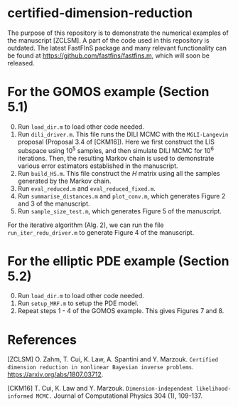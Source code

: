 # certified-dimension-reduction

The purpose of this repository is to demonstrate the numerical examples of the manuscript [ZCLSM]. A part of the code used in this repository is outdated. The latest FastFInS package and many relevant functionality can be found at https://github.com/fastfins/fastfins.m, which will soon be released. 

# For the GOMOS example (Section 5.1)

0. Run `load_dir.m` to load other code needed. 
1. Run `dili_driver.m`. This file runs the DILI MCMC with the `MGLI-Langevin` proposal (Proposal  3.4 of [CKM16]). Here we first construct the LIS subspace using $10^5$ samples, and then simulate DILI MCMC for $10^6$ iterations. Then, the resulting Markov chain is used to demonstrate various error estimators established in the manuscript.
2. Run `build_HS.m`. This file construct the $H$ matrix using all the samples generated by the Markov chain. 
3. Run `eval_reduced.m` and `eval_reduced_fixed.m`. 
4. Run `summarise_distances.m` and `plot_conv.m`, which generates Figure 2 and 3 of the manuscript. 
5. Run `sample_size_test.m`, which generates Figure 5 of the manuscript. 

For the iterative algorithm (Alg. 2), we can run the file `run_iter_redu_driver.m` to generate Figure 4 of the manuscript. 

# For the elliptic PDE example (Section 5.2)

0. Run `load_dir.m` to load other code needed. 
1. Run `setup_MRF.m` to setup the PDE model. 
2. Repeat steps 1 - 4 of the GOMOS example. This gives Figures 7 and 8. 

# References

[ZCLSM] O. Zahm, T. Cui, K. Law, A. Spantini and Y. Marzouk. `Certified dimension reduction in nonlinear Bayesian inverse problems`. https://arxiv.org/abs/1807.03712. 

[CKM16] T. Cui, K. Law and Y. Marzouk. `Dimension-independent likelihood-informed MCMC.` Journal of Computational Physics 304 (1), 109-137.